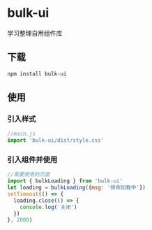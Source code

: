 # bulk-ui

学习整理自用组件库

## 下载

```sh
npm install bulk-ui
```

## 使用

### 引入样式
```javascript
//main.js
import 'bulk-ui/dist/style.css'
```

### 引入组件并使用
```javascript
//需要使用的页面
import { bulkLoading } from 'bulk-ui'
let loading = bulkLoading({msg: '拼命加载中'})
setTimeout(() => {
  loading.close(() => {
    console.log('关闭')
  })
}, 2000)
```
